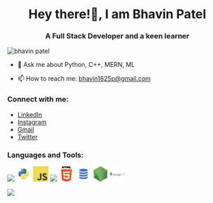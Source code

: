 <h1 align="center">Hey there!👋, I am Bhavin Patel</h1>
<h3 align="center">A Full Stack Developer and a keen learner </h3>
<p align="left"> <img src="https://komarev.com/ghpvc/?username=jainam2385" alt="bhavin patel" /> </p>
  
<!-- -   🔭 I’m currently working as Web Developer -->

-   💬 Ask me about Python, C++, MERN, ML

-   📫 How to reach me: bhavin1625p@gmail.com

<!-- -   ⚡ Fun fact: Python over Java -->

### Connect with me:

- [LinkedIn](https://www.linkedin.com/in/bhavinp16/)
- [Instagram](https://www.instagram.com/_bhavin.p16/)
- [Gmail](mailto:bhavin1625p@gmail.com/)
- [Twitter](https://www.twitter.com/_bhavinp16)


### Languages and Tools:

<p>
  
<img height="35" src="https://cdn.iconscout.com/icon/free/png-256/react-1-282599.png">
  
<img height="35" src="https://raw.githubusercontent.com/github/explore/80688e429a7d4ef2fca1e82350fe8e3517d3494d/topics/python/python.png">

<img height="35" src="https://raw.githubusercontent.com/github/explore/80688e429a7d4ef2fca1e82350fe8e3517d3494d/topics/javascript/javascript.png">

<!-- <img height="35" src="https://raw.githubusercontent.com/github/explore/80688e429a7d4ef2fca1e82350fe8e3517d3494d/topics/java/java.png"> -->

<img height="35" src="https://i.redd.it/31b2ii8hchi31.jpg">

<img height="35" src="https://raw.githubusercontent.com/github/explore/80688e429a7d4ef2fca1e82350fe8e3517d3494d/topics/html/html.png">

<img height="35" src="https://raw.githubusercontent.com/github/explore/80688e429a7d4ef2fca1e82350fe8e3517d3494d/topics/sql/sql.png">

<!-- <img height="35" src="https://raw.githubusercontent.com/github/explore/80688e429a7d4ef2fca1e82350fe8e3517d3494d/topics/django/django.png"> -->

<img height="35" src="https://raw.githubusercontent.com/github/explore/80688e429a7d4ef2fca1e82350fe8e3517d3494d/topics/nodejs/nodejs.png">

<img height="35" src="https://raw.githubusercontent.com/github/explore/80688e429a7d4ef2fca1e82350fe8e3517d3494d/topics/mongodb/mongodb.png">

<!-- <img height="35" src="https://raw.githubusercontent.com/github/explore/80688e429a7d4ef2fca1e82350fe8e3517d3494d/topics/redis/redis.png">   -->
</p>


<img src="https://github-readme-stats.vercel.app/api?username=bhavinp16&count_private=true&&show_icons=true&hide_border=false&title_color=ffffff&text_color=daf7dc&icon_color=bb2acf&bg_color=191919">

<!-- <img src="https://github-readme-stats.vercel.app/api/top-langs/?username=bhavinp16&layout=compact&hide_border=false&title_color=ffffff&text_color=daf7dc&icon_color=bb2acf&bg_color=191919"> -->
